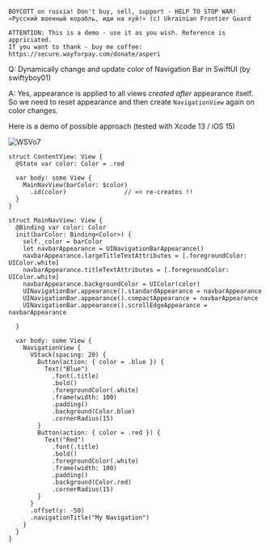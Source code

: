 ```
BOYCOTT on russia! Don't buy, sell, support - HELP TO STOP WAR!
«Русский военный корабль, иди на хуй!» (c) Ukrainian Frontier Guard

ATTENTION: This is a demo - use it as you wish. Reference is appriciated.
If you want to thank - buy me coffee: https://secure.wayforpay.com/donate/asperi
```

Q: Dynamically change and update color of Navigation Bar in SwiftUI (by swiftyboy01)

A: Yes, appearance is applied to all views *created after* appearance itself. So we need to reset appearance and then create `NavigationView` again on color changes.

Here is a demo of possible approach (tested with Xcode 13 / iOS 15)

![WSVo7](https://user-images.githubusercontent.com/62171579/171559527-ab0354bf-b499-452b-8894-6697f4b4d7c9.gif)

```
struct ContentView: View {
  @State var color: Color = .red

  var body: some View {
    MainNavView(barColor: $color)
      .id(color)                // << re-creates !!
  }
}

struct MainNavView: View {
  @Binding var color: Color
  init(barColor: Binding<Color>) {
    self._color = barColor
    let navbarAppearance = UINavigationBarAppearance()
    navbarAppearance.largeTitleTextAttributes = [.foregroundColor: UIColor.white]
    navbarAppearance.titleTextAttributes = [.foregroundColor: UIColor.white]
    navbarAppearance.backgroundColor = UIColor(color)
    UINavigationBar.appearance().standardAppearance = navbarAppearance
    UINavigationBar.appearance().compactAppearance = navbarAppearance
    UINavigationBar.appearance().scrollEdgeAppearance = navbarAppearance

  }

  var body: some View {
    NavigationView {
      VStack(spacing: 20) {
        Button(action: { color = .blue }) {
          Text("Blue")
            .font(.title)
            .bold()
            .foregroundColor(.white)
            .frame(width: 100)
            .padding()
            .background(Color.blue)
            .cornerRadius(15)
        }
        Button(action: { color = .red }) {
          Text("Red")
            .font(.title)
            .bold()
            .foregroundColor(.white)
            .frame(width: 100)
            .padding()
            .background(Color.red)
            .cornerRadius(15)
        }
      }
      .offset(y: -50)
      .navigationTitle("My Navigation")
    }
  }
}
```
